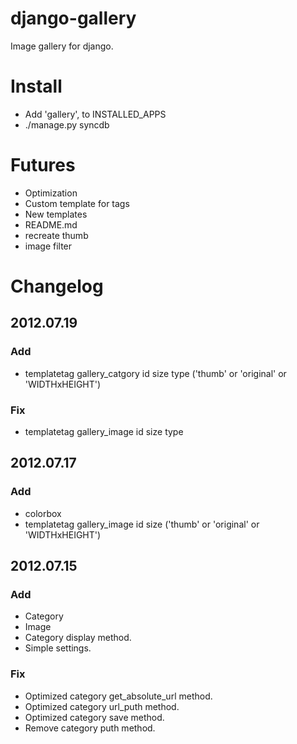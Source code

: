 # django-gallery
Image gallery for django.

# Install
* Add 'gallery', to INSTALLED_APPS
* ./manage.py syncdb

# Futures
* Optimization
* Custom template for tags
* New templates
* README.md
* recreate thumb
* image filter


# Changelog
## 2012.07.19
### Add
* templatetag gallery_catgory id size type ('thumb' or 'original' or 'WIDTHxHEIGHT')

### Fix
* templatetag gallery_image id size type


## 2012.07.17
### Add
* colorbox
* templatetag gallery_image id size ('thumb' or 'original' or 'WIDTHxHEIGHT')

## 2012.07.15
### Add
* Category
* Image
* Category display method.
* Simple settings.

### Fix
* Optimized category get_absolute_url method.
* Optimized category url_puth method.
* Optimized category save method.
* Remove category puth method.

<!-- 	цветотон
		перешитать цвета
		#f12459	- оригинальный
		#ff2266	- ближайший cдвоеный
		#FF3366	- http://www.artlebedev.ru/tools/colors/ безопасные цвета -->
